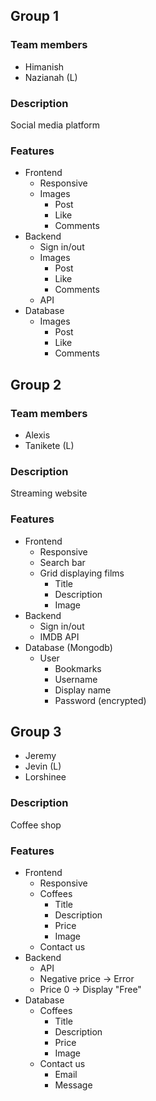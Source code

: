 ## Group 1

### Team members

- Himanish
- Nazianah (L)

### Description

Social media platform

### Features

- Frontend
  - Responsive
  - Images
    - Post
    - Like
    - Comments
- Backend
  - Sign in/out
  - Images
    - Post
    - Like
    - Comments
  - API
- Database
  - Images
    - Post
    - Like
    - Comments

## Group 2

### Team members

- Alexis
- Tanikete (L)

### Description

Streaming website

### Features

- Frontend
  - Responsive
  - Search bar
  - Grid displaying films
    - Title
    - Description
    - Image
- Backend
  - Sign in/out
  - IMDB API
- Database (Mongodb)
  - User
    - Bookmarks
    - Username
    - Display name
    - Password (encrypted)

## Group 3

- Jeremy
- Jevin (L)
- Lorshinee

### Description

Coffee shop

### Features

- Frontend
  - Responsive
  - Coffees
    - Title
    - Description
    - Price
    - Image
  - Contact us
- Backend
  - API
  - Negative price -> Error
  - Price 0 -> Display "Free"
- Database
  - Coffees
    - Title
    - Description
    - Price
    - Image
  - Contact us
    - Email
    - Message
